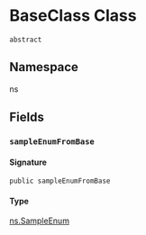 # BaseClass Class
`abstract`

## Namespace
ns

## Fields
### `sampleEnumFromBase`

#### Signature
```apex
public sampleEnumFromBase
``` 

#### Type
[ns.SampleEnum](../Sample-Enums/ns.SampleEnum.md)
